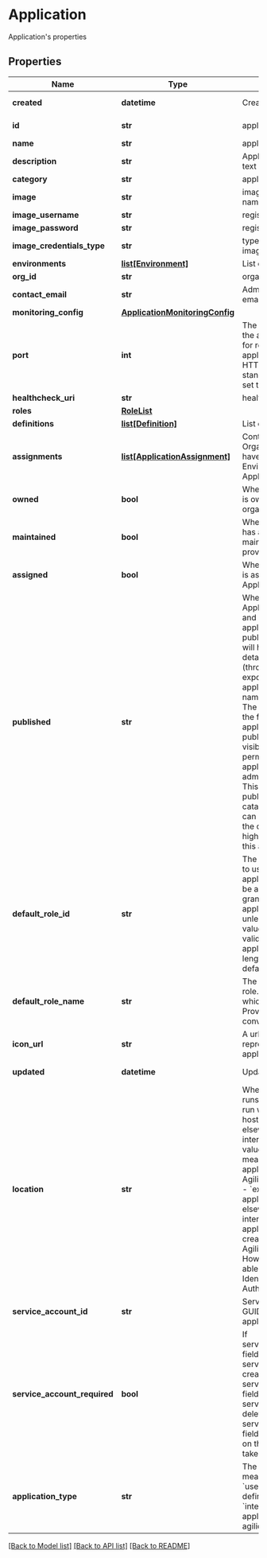 # Application

Application's properties
## Properties
Name | Type | Description | Notes
------------ | ------------- | ------------- | -------------
**created** | **datetime** | Creation time | [optional] [readonly] 
**id** | **str** | application service id | [optional] [readonly] 
**name** | **str** | application name | 
**description** | **str** | Application description text | [optional] 
**category** | **str** | application category | 
**image** | **str** | image registry path and name | [optional] 
**image_username** | **str** | registry username | [optional] 
**image_password** | **str** | registry password | [optional] 
**image_credentials_type** | **str** | type of credentials for image | [optional] 
**environments** | [**list[Environment]**](Environment.md) | List of environments | [optional] 
**org_id** | **str** | organisation id | 
**contact_email** | **str** | Administrator contact email | [optional] 
**monitoring_config** | [**ApplicationMonitoringConfig**](ApplicationMonitoringConfig.md) |  | [optional] 
**port** | **int** | The transport layer port the application listens on for requests. E.g. if the application listens for HTTP requests on the standard port, port 80, set this to 80.  | [optional] 
**healthcheck_uri** | **str** | health check URI | [optional] 
**roles** | [**RoleList**](RoleList.md) |  | [optional] 
**definitions** | [**list[Definition]**](Definition.md) | List of definitions | [optional] 
**assignments** | [**list[ApplicationAssignment]**](ApplicationAssignment.md) | Controls the Organisations which have access to Environments of this Application.  | [optional] 
**owned** | **bool** | Whether this Application is owned by the provided organisation.  | [optional] 
**maintained** | **bool** | Whether this Application has an Environment maintained by the provided organisation.  | [optional] 
**assigned** | **bool** | Whether an Environment is assigned to this Application.  | [optional] 
**published** | **str** | Whether or not this Application is published, and if so, how. An application that has been published somewhere will have high level details about it visible (through apis intended to expose published applications), such as its name and description. The enum values mean the following:  - no: This application is not published. It will only be visibile to users with       permission to access the application, or to administrators.  - public: This application is published to the public catalogue. Any user who       can request access to the organisation will see high level details about this       application.  | [optional] [default to 'no']
**default_role_id** | **str** | The id of the default role to use for this application. This role will be assigned to users granted access to this application by default, unless overridden. This value must point to a valid Role for this application. A string of length 0 will clear out the default role. | [optional] 
**default_role_name** | **str** | The name of the default role. Does not change which role is used. Provided for convenience.  | [optional] [readonly] 
**icon_url** | **str** | A url pointing to an icon representing this application.  | [optional] 
**updated** | **datetime** | Update time | [optional] [readonly] 
**location** | **str** | Where the application runs. Applications can run within an Agilicus hosting platform, or elsewhere on the internet. The possible values have the following meanings:   - &#x60;hosted&#x60;: the application runs on the Agilicus hosting platform.   - &#x60;external&#x60;: the application runs elsewhere on the internet. External applications     will not create instances in the Agilicus hosting platform. However, they will     be able to use Agilicus for Identity and Authentication.  | [optional] 
**service_account_id** | **str** | Service account user GUID used to deploy the application | [optional] [readonly] 
**service_account_required** | **bool** | If service_account_enabled field is set to true, a service account will be created. If service_account_enabled field is set to false, the service account will be deleted. If the service_account_enabled field is not set no action on the service account is taken.  | [optional] 
**application_type** | **str** | The type of application meanings:   - &#x60;user_defined&#x60;: A user defined application.   - &#x60;internal&#x60;: An internal application used by agilicus services.  | [optional] [default to 'user_defined']

[[Back to Model list]](../README.md#documentation-for-models) [[Back to API list]](../README.md#documentation-for-api-endpoints) [[Back to README]](../README.md)


